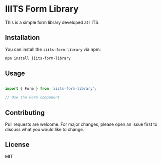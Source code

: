 # IIITS Form Library

This is a simple form library developed at IIITS.

## Installation

You can install the `iiits-form-library` via npm:

```bash
npm install iiits-form-library
````
## Usage

```javascript

import { Form } from 'iiits-form-library';

// Use the Form component
````
## Contributing
Pull requests are welcome. For major changes, please open an issue first to discuss what you would like to change.  

## License
MIT